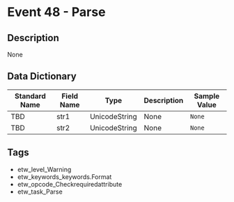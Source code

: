 # Event 48 - Parse

## Description
None

## Data Dictionary
|Standard Name|Field Name|Type|Description|Sample Value|
|---|---|---|---|---|
|TBD|str1|UnicodeString|None|`None`|
|TBD|str2|UnicodeString|None|`None`|

## Tags
* etw_level_Warning
* etw_keywords_keywords.Format
* etw_opcode_Checkrequiredattribute
* etw_task_Parse